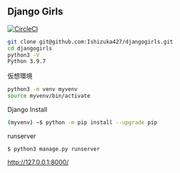 ## Django Girls

[![CircleCI](https://circleci.com/gh/suwa3/djangogirls.svg?style=svg)](https://circleci.com/gh/suwa3/djangogirls)

```sh
git clone git@github.com:Ishizuka427/djangogirls.git
cd djangogirls
python3 -V                 
Python 3.9.7

```
仮想環境
```sh
python3 -m venv myvenv
source myvenv/bin/activate
```
Django Install
```sh
(myvenv) ~$ python -m pip install --upgrade pip
```

runserver
```
$ python3 manage.py runserver
```

http://127.0.0.1:8000/

